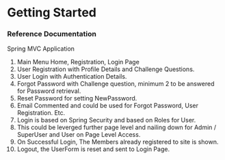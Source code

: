 # Getting Started

### Reference Documentation
Spring MVC Application
1) Main Menu
   Home, Registration, Login Page
2) User Registration with Profile Details and Challenge Questions.
3) User Login with Authentication Details.
4) Forgot Password with Challenge question, minimum 2 to be answered for Password retrieval.
5) Reset Password for setting NewPassword.
6) Email Commented and could be used for Forgot Password, User Registration. Etc.
7) Login is based on Spring Security and based on Roles for User.
8) This could be leverged further page level and nailing down for Admin / SuperUser and User on Page Level Access.
9) On Successful Login, The Members already registered to site is shown.
10) Logout, the UserForm is reset and sent to Login Page.



